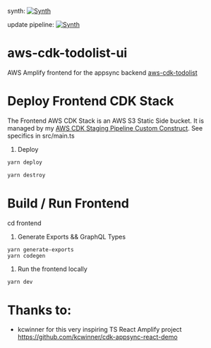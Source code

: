 synth: [![Synth](https://iucz3dfrxf.execute-api.eu-central-1.amazonaws.com/prod/)](https://iucz3dfrxf.execute-api.eu-central-1.amazonaws.com/prod/?url=true)

update pipeline: [![Synth](https://iucz3dfrxf.execute-api.eu-central-1.amazonaws.com/prod/?projectName=CdkPipelineUpdatePipelineSe-RqTDWVeJZcNK)](https://iucz3dfrxf.execute-api.eu-central-1.amazonaws.com/prod/?url=true&projectName=CdkPipelineUpdatePipelineSe-RqTDWVeJZcNK)

# aws-cdk-todolist-ui

AWS Amplify frontend for the appsync backend [aws-cdk-todolist](https://github.com/mmuller88/aws-cdk-todolist)

# Deploy Frontend CDK Stack

The Frontend AWS CDK Stack is an AWS S3 Static Side bucket. It is managed by my [AWS CDK Staging Pipeline Custom Construct](https://github.com/mmuller88/aws-cdk-staging-pipeline). See specifics in src/main.ts

1. Deploy

```bash
yarn deploy
```

```bash
yarn destroy
```

# Build / Run Frontend

cd frontend

1. Generate Exports && GraphQL Types

```
yarn generate-exports
yarn codegen
```

1. Run the frontend locally

```bash
yarn dev
```

# Thanks to:

- kcwinner for this very inspiring TS React Amplify project https://github.com/kcwinner/cdk-appsync-react-demo
